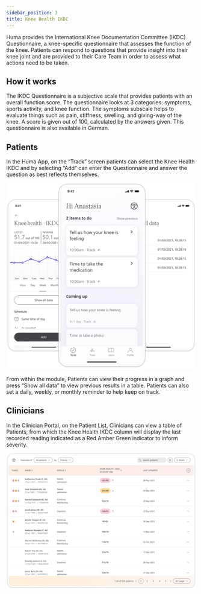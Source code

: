 ```yaml
---
sidebar_position: 3
title: Knee Health IKDC
---
```


Huma provides the International Knee Documentation Committee (IKDC) Questionnaire, a knee-specific questionnaire that assesses the function of the knee. Patients can respond to questions that provide insight into their knee joint and are provided to their Care Team in order to assess what actions need to be taken.

## How it works

The IKDC Questionnaire is a subjective scale that provides patients with an overall function score. The questionnaire looks at 3 categories: symptoms, sports activity, and knee function. The symptoms subscale helps to evaluate things such as pain, stiffness, swelling, and giving-way of the knee. A score is given out of 100, calculated by the answers given. This questionnaire is also available in German.

## Patients

In the Huma App, on the “Track” screen patients can select the Knee Health IKDC and by selecting “Add” can enter the Questionnaire and answer the question as best reflects themselves.

![International Knee Documentation Committee in Huma App](./assets/knee-health-ikdc.png)

From within the module, Patients can view their progress in a graph and press “Show all data” to view previous results in a table. Patients can also set a daily, weekly, or monthly reminder to help keep on track.

## Clinicians

In the Clinician Portal, on the Patient List, Clinicians can view a table of Patients, from which the Knee Health IKDC column will display the last recorded reading indicated as a Red Amber Green indicator to inform severity. 


![Clinician view of International Knee Documentation Committee](./assets/cp-patient-list-knee-health-ikdc.png)